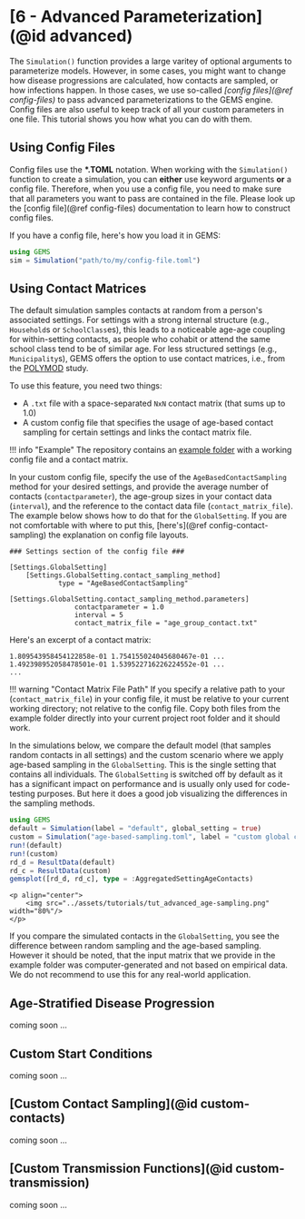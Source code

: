 # [6 - Advanced Parameterization](@id advanced)

The `Simulation()` function provides a large varitey of optional arguments to parameterize models.
However, in some cases, you might want to change how disease progressions are calculated, how contacts are sampled, or how infections happen.
In those cases, we use so-called *[config files](@ref config-files)* to pass advanced parameterizations to the GEMS engine.
Config files are also useful to keep track of all your custom parameters in one file.
This tutorial shows you how what you can do with them.


## Using Config Files

Config files use the **\*.TOML** notation. When working with the `Simulation()` function to create a simulation, you can **either** use keyword arguments **or** a config file.
Therefore, when you use a config file, you need to make sure that all parameters you want to pass are contained in the file.
Please look up the [config file](@ref config-files) documentation to learn how to construct config files.

If you have a config file, here's how you load it in GEMS:

```julia
using GEMS
sim = Simulation("path/to/my/config-file.toml")
```


## Using Contact Matrices

The default simulation samples contacts at random from a person's associated settings.
For settings with a strong internal structure (e.g., `Household`s or `SchoolClass`es), this leads to a noticeable age-age coupling for within-setting contacts, as people who cohabit or attend the same school class tend to be of similar age.
For less structured settings (e.g., `Municipality`s), GEMS offers the option to use contact matrices, i.e., from the [POLYMOD](https://journals.plos.org/plosmedicine/article?id=10.1371/journal.pmed.0050074) study.

To use this feature, you need two things:
- A `.txt` file with a space-separated `NxN` contact matrix (that sums up to 1.0)
- A custom config file that specifies the usage of age-based contact sampling for certain settings and links the contact matrix file.

!!! info "Example"
    The repository contains an [example folder](https://github.com/IMMIDD/GEMS/examples/age-based-contact-sampling) with a working config file and a contact matrix.

In your custom config file, specify the use of the `AgeBasedContactSampling` method for your desired settings, and provide the average number of contacts (`contactparameter`), the age-group sizes in your contact data (`interval`), and the reference to the contact data file (`contact_matrix_file`).
The example below shows how to do that for the `GlobalSetting`.
If you are not comfortable with where to put this, [here's](@ref config-contact-sampling) the explanation on config file layouts.

```@TOML
### Settings section of the config file ###

[Settings.GlobalSetting]
    [Settings.GlobalSetting.contact_sampling_method]
            type = "AgeBasedContactSampling"
            [Settings.GlobalSetting.contact_sampling_method.parameters]
                contactparameter = 1.0
                interval = 5
                contact_matrix_file = "age_group_contact.txt"
```

Here's an excerpt of a contact matrix:

```
1.809543958454122858e-01 1.754155024045680467e-01 ...
1.492398952058478501e-01 1.539522716226224552e-01 ...
...
```

!!! warning "Contact Matrix File Path"
    If you specify a relative path to your (`contact_matrix_file`) in your config file, it must be relative to your current working directory; not relative to the config file. Copy both files from the example folder directly into your current project root folder and it should work.

In the simulations below, we compare the default model (that samples random contacts in all settings) and the custom scenario where we apply age-based sampling in the `GlobalSetting`.
This is the single setting that contains all individuals. 
The `GlobalSetting` is switched off by default as it has a significant impact on performance and is usually only used for code-testing purposes.
But here it does a good job visualizing the differences in the sampling methods.

```julia
using GEMS
default = Simulation(label = "default", global_setting = true)
custom = Simulation("age-based-sampling.toml", label = "custom global contacts")
run!(default)
run!(custom)
rd_d = ResultData(default)
rd_c = ResultData(custom)
gemsplot([rd_d, rd_c], type = :AggregatedSettingAgeContacts)
```

```@raw html
<p align="center">
    <img src="../assets/tutorials/tut_advanced_age-sampling.png" width="80%"/>
</p>
```

If you compare the simulated contacts in the `GlobalSetting`, you see the difference between random sampling and the age-based sampling.
However it should be noted, that the input matrix that we provide in the example folder was computer-generated and not based on empirical data.
We do not recommend to use this for any real-world application.

## Age-Stratified Disease Progression

coming soon ...

## Custom Start Conditions

coming soon ...

## [Custom Contact Sampling](@id custom-contacts)

coming soon ...

## [Custom Transmission Functions](@id custom-transmission)

coming soon ...